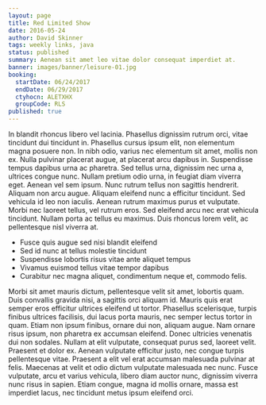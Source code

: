 ```yaml
---
layout: page
title: Red Limited Show
date: 2016-05-24
author: David Skinner
tags: weekly links, java
status: published
summary: Aenean sit amet leo vitae dolor consequat imperdiet at.
banner: images/banner/leisure-01.jpg
booking:
  startDate: 06/24/2017
  endDate: 06/29/2017
  ctyhocn: ALETXHX
  groupCode: RLS
published: true
---
```

In blandit rhoncus libero vel lacinia. Phasellus dignissim rutrum orci, vitae tincidunt dui tincidunt in. Phasellus cursus ipsum elit, non elementum magna posuere non. In nibh odio, varius nec elementum sit amet, mollis non ex. Nulla pulvinar placerat augue, at placerat arcu dapibus in. Suspendisse tempus dapibus urna ac pharetra. Sed tellus urna, dignissim nec urna a, ultrices congue nunc.
Nullam pretium odio urna, in feugiat diam viverra eget. Aenean vel sem ipsum. Nunc rutrum tellus non sagittis hendrerit. Aliquam non arcu augue. Aliquam eleifend nunc a efficitur tincidunt. Sed vehicula id leo non iaculis. Aenean rutrum maximus purus et vulputate. Morbi nec laoreet tellus, vel rutrum eros. Sed eleifend arcu nec erat vehicula tincidunt. Nullam porta ac tellus eu maximus. Duis rhoncus lorem velit, ac pellentesque nisl viverra at.

* Fusce quis augue sed nisi blandit eleifend
* Sed id nunc at tellus molestie tincidunt
* Suspendisse lobortis risus vitae ante aliquet tempus
* Vivamus euismod tellus vitae tempor dapibus
* Curabitur nec magna aliquet, condimentum neque et, commodo felis.

Morbi sit amet mauris dictum, pellentesque velit sit amet, lobortis quam. Duis convallis gravida nisi, a sagittis orci aliquam id. Mauris quis erat semper eros efficitur ultrices eleifend ut tortor. Phasellus scelerisque, turpis finibus ultrices facilisis, dui lacus porta mauris, nec semper lectus tortor in quam. Etiam non ipsum finibus, ornare dui non, aliquam augue. Nam ornare risus ipsum, non pharetra ex accumsan eleifend. Donec ultricies venenatis dui non sodales. Nullam at elit vulputate, consequat purus sed, laoreet velit. Praesent et dolor ex. Aenean vulputate efficitur justo, nec congue turpis pellentesque vitae. Praesent a elit vel erat accumsan malesuada pulvinar at felis. Maecenas at velit et odio dictum vulputate malesuada nec nunc. Fusce vulputate, arcu et varius vehicula, libero diam auctor nunc, dignissim viverra nunc risus in sapien. Etiam congue, magna id mollis ornare, massa est imperdiet lacus, nec tincidunt metus ipsum eleifend orci.
